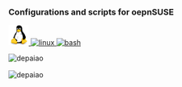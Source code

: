 <h3 align="left">Configurations and scripts for oepnSUSE</h3>

<p align="left"> <a href="https://www.linux.org/" target="_blank" rel="noreferrer"> <img src="https://raw.githubusercontent.com/devicons/devicon/master/icons/linux/linux-original.svg" alt="linux" width="40" height="40"/> </a> <a href="https://www.opensuse.org/" target="_blank" rel="noreferrer"> <img src="https://www.vectorlogo.zone/logos/suse/suse-icon.svg" alt="linux" width="40" height="40"/> </a> <a href="https://www.gnu.org/software/bash/" target="_blank" rel="noreferrer"> <img src="https://www.vectorlogo.zone/logos/gnu_bash/gnu_bash-icon.svg" alt="bash" width="40" height="40"/> </a> </p>

<p align="left"> <img src="https://komarev.com/ghpvc/?username=depaiao&label=Profile%20views&color=0e75b6&style=flat" alt="depaiao" /> </p>

<p><img align="center" src="https://github-readme-stats.vercel.app/api/top-langs?username=depaiao&show_icons=true&locale=en&layout=compact" alt="depaiao" /></p>
